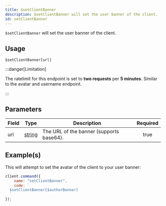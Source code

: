```yaml
---
title: $setClientBanner
description: $setClientBanner will set the user banner of the client.
id: setClientBanner
---
```


`$setClientBanner` will set the user banner of the client.

## Usage

```aoi
$setClientBanner[url]
```

:::danger[Limitation]

The ratelimit for this endpoint is set to **two requests** per **5 minutes**. Similar to the avatar and username endpoint.

:::

## Parameters

| Field | Type                                                                                              | Description                              | Required |
| ----- | ------------------------------------------------------------------------------------------------- | ---------------------------------------- | :------: |
| url   | [string](https://developer.mozilla.org/en-US/docs/Web/JavaScript/Reference/Global_Objects/String) | The URL of the banner (supports base64). |   true   |

## Example(s)

This will attempt to set the avatar of the client to your user banner:

```javascript
client.command({
    name: "setClientBanner",
    code: `
  $setClientBanner[$authorBanner]
  `
});
```
